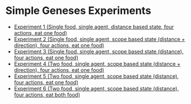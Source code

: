 # Simple Geneses Experiments

- <a href="https://github.com/frankhart2018/simple-gen/tree/master/exp-1">Experiment 1 (Single food, single agent, distance based state, four actions, eat one food)</a>
- <a href="https://github.com/frankhart2018/simple-gen/tree/master/exp-2">Experiment 2 (Single food, single agent, scope based state (distance + direction), four actions, eat one food)</a>
- <a href="https://github.com/frankhart2018/simple-gen/tree/master/exp-3">Experiment 3 (Single food, single agent, scope based state (distance), four actions, eat one food)</a>
- <a href="https://github.com/frankhart2018/simple-gen/tree/master/exp-4">Experiment 4 (Two food, single agent, scope based state (distance + direction), four actions, eat one food)</a>
- <a href="https://github.com/frankhart2018/simple-gen/tree/master/exp-5">Experiment 5 (Two food, single agent, scope based state (distance), four actions, eat one food)</a>
- <a href="https://github.com/frankhart2018/simple-gen/tree/master/exp-6">Experiment 6 (Two food, single agent, scope based state (distance), four actions, eat both food)</a>